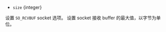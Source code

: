 <!-- YAML
added: v8.7.0
-->

* `size` {integer}


设置 `SO_RCVBUF` socket 选项。
设置 socket 接收 buffer 的最大值，以字节为单位。
